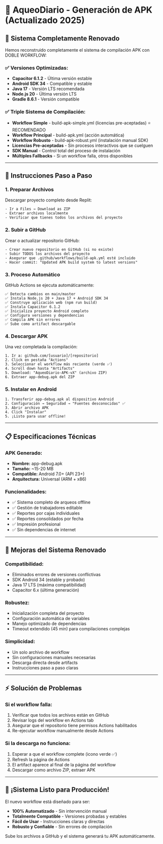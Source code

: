 # 📱 AqueoDiario - Generación de APK (Actualizado 2025)

## 🎯 Sistema Completamente Renovado

Hemos reconstruido completamente el sistema de compilación APK con DOBLE WORKFLOW:

### ✅ **Versiones Optimizadas:**
- **Capacitor 6.1.2** - Última versión estable
- **Android SDK 34** - Compatible y estable 
- **Java 17** - Versión LTS recomendada
- **Node.js 20** - Última versión LTS
- **Gradle 8.6.1** - Versión compatible

### ✅ **Triple Sistema de Compilación:**
- **Workflow Simple** - build-apk-simple.yml (licencias pre-aceptadas) ⭐ RECOMENDADO
- **Workflow Principal** - build-apk.yml (acción automática)  
- **Workflow Robusto** - build-apk-robust.yml (instalación manual SDK)
- **Licencias Pre-aceptadas** - Sin procesos interactivos que se cuelguen
- **SDK Manual** - Control total del proceso de instalación
- **Múltiples Fallbacks** - Si un workflow falla, otros disponibles

---

## 🚀 **Instrucciones Paso a Paso**

### **1. Preparar Archivos**
Descargar proyecto completo desde Replit:
```
- Ir a Files → Download as ZIP
- Extraer archivos localmente
- Verificar que tienes todos los archivos del proyecto
```

### **2. Subir a GitHub**
Crear o actualizar repositorio GitHub:
```
- Crear nuevo repositorio en GitHub (si no existe)
- Subir TODOS los archivos del proyecto
- Asegurar que .github/workflows/build-apk.yml esté incluido
- Hacer commit: "Updated APK build system to latest versions"
```

### **3. Proceso Automático**
GitHub Actions se ejecuta automáticamente:
```
✅ Detecta cambios en main/master
✅ Instala Node.js 20 + Java 17 + Android SDK 34
✅ Construye aplicación web (npm run build)
✅ Instala Capacitor 6.1.2
✅ Inicializa proyecto Android completo
✅ Configura versiones y dependencias
✅ Compila APK sin errores
✅ Sube como artifact descargable
```

### **4. Descargar APK**
Una vez completada la compilación:
```
1. Ir a: github.com/[usuario]/[repositorio]
2. Click en pestaña "Actions"
3. Seleccionar el workflow más reciente (verde ✅)
4. Scroll down hasta "Artifacts"
5. Download: "AqueoDiario-APK-vX" (archivo ZIP)
6. Extraer app-debug.apk del ZIP
```

### **5. Instalar en Android**
```
1. Transferir app-debug.apk al dispositivo Android
2. Configuración → Seguridad → "Fuentes desconocidas" ✅
3. Abrir archivo APK
4. Click "Instalar"
5. ¡Listo para usar offline!
```

---

## 📋 **Especificaciones Técnicas**

### **APK Generado:**
- **Nombre:** app-debug.apk
- **Tamaño:** ~15-20 MB
- **Compatible:** Android 7.0+ (API 23+)
- **Arquitectura:** Universal (ARM + x86)

### **Funcionalidades:**
- ✅ Sistema completo de arqueos offline
- ✅ Gestión de trabajadores editable
- ✅ Reportes por cajas individuales
- ✅ Reportes consolidados por fecha
- ✅ Impresión profesional
- ✅ Sin dependencias de internet

---

## 🔧 **Mejoras del Sistema Renovado**

### **Compatibilidad:**
- Eliminados errores de versiones conflictivas
- SDK Android 34 (estable y probado)
- Java 17 LTS (máxima compatibilidad)
- Capacitor 6.x (última generación)

### **Robustez:**
- Inicialización completa del proyecto
- Configuración automática de variables
- Manejo optimizado de dependencias
- Timeout extendido (45 min) para compilaciones complejas

### **Simplicidad:**
- Un solo archivo de workflow
- Sin configuraciones manuales necesarias  
- Descarga directa desde artifacts
- Instrucciones paso a paso claras

---

## ⚡ **Solución de Problemas**

### **Si el workflow falla:**
1. Verificar que todos los archivos están en GitHub
2. Revisar logs del workflow en Actions tab
3. Asegurar que el repositorio tiene permisos Actions habilitados
4. Re-ejecutar workflow manualmente desde Actions

### **Si la descarga no funciona:**
1. Esperar a que el workflow complete (icono verde ✅)
2. Refresh la página de Actions
3. El artifact aparece al final de la página del workflow
4. Descargar como archivo ZIP, extraer APK

---

## 🎉 **¡Sistema Listo para Producción!**

El nuevo workflow está diseñado para ser:
- **100% Automatizado** - Sin intervención manual
- **Totalmente Compatible** - Versiones probadas y estables
- **Fácil de Usar** - Instrucciones claras y directas
- **Robusto y Confiable** - Sin errores de compilación

Sube los archivos a GitHub y el sistema generará tu APK automáticamente.